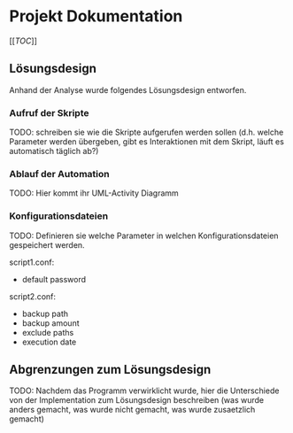# Projekt Dokumentation

[[_TOC_]]

## Lösungsdesign
Anhand der Analyse wurde folgendes Lösungsdesign entworfen.

### Aufruf der Skripte

TODO: schreiben sie wie die Skripte aufgerufen werden sollen (d.h. welche Parameter werden übergeben, gibt es Interaktionen mit dem Skript, läuft es automatisch täglich ab?)

### Ablauf der Automation

TODO: Hier kommt ihr UML-Activity Diagramm

### Konfigurationsdateien

TODO: Definieren sie welche Parameter in welchen Konfigurationsdateien gespeichert werden.

script1.conf: 
* default password

script2.conf: 
* backup path
* backup amount
* exclude paths
* execution date

## Abgrenzungen zum Lösungsdesign

TODO: Nachdem das Programm verwirklicht wurde, hier die Unterschiede von der Implementation zum Lösungsdesign beschreiben (was wurde anders gemacht, was wurde nicht gemacht, was wurde zusaetzlich gemacht)